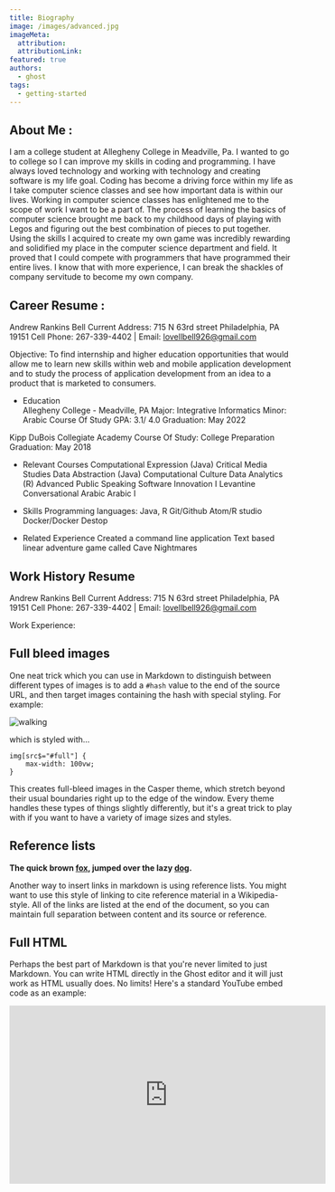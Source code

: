 ```yaml
---
title: Biography
image: /images/advanced.jpg
imageMeta:
  attribution:
  attributionLink:
featured: true
authors:
  - ghost
tags:
  - getting-started
---
```

## About Me :
  I am a college student at Allegheny College in Meadville, Pa.
I wanted to go to college so I can improve my skills in coding
and programming. I have always loved technology and working
with technology and creating software is my life goal. Coding has
become a driving force within my life as I take computer science classes
and see how important data is within our lives.
Working in computer science classes has enlightened me to the
scope of work I want to be a part of. The process of learning
the basics of computer science brought me back to my childhood
days of playing with Legos and figuring out the best combination
of pieces to put together. Using the skills I acquired to create
my own game was incredibly rewarding and solidified my place
in the computer science department and field. It proved that I
could compete with programmers that have programmed their entire
lives. I know that with more experience, I can break the shackles
of company servitude to become my own company.


## Career Resume :

Andrew Rankins Bell
Current Address: 715 N 63rd street Philadelphia, PA 19151
Cell Phone: 267-339-4402 | Email: lovellbell926@gmail.com

Objective:
To find internship and higher education opportunities that would allow me to
learn new skills within web and mobile application development and to study the
process of application development from an idea to a product that is marketed to
consumers.

- Education  
Allegheny College - Meadville, PA
Major: Integrative Informatics  Minor: Arabic Course Of Study
GPA: 3.1/ 4.0
Graduation: May 2022

Kipp DuBois Collegiate Academy
Course Of Study: College Preparation
Graduation: May 2018

- Relevant Courses
Computational Expression (Java)  Critical Media Studies
Data Abstraction (Java)          Computational Culture
Data Analytics (R)               Advanced Public Speaking
Software Innovation I            Levantine Conversational Arabic
Arabic I

- Skills
Programming languages: Java, R
Git/Github
Atom/R studio
Docker/Docker Destop

- Related Experience
Created a command line application
Text based linear adventure game called Cave Nightmares

## Work History Resume

Andrew Rankins Bell
Current Address: 715 N 63rd street Philadelphia, PA 19151
Cell Phone: 267-339-4402 | Email: lovellbell926@gmail.com

Work Experience:



## Full bleed images

One neat trick which you can use in Markdown to distinguish between different types of images is to add a `#hash` value to the end of the source URL, and then target images containing the hash with special styling. For example:

![walking](https://casper.ghost.org/v1.0.0/images/walking.jpg#full)

which is styled with...

```
img[src$="#full"] {
    max-width: 100vw;
}
```

This creates full-bleed images in the Casper theme, which stretch beyond their usual boundaries right up to the edge of the window. Every theme handles these types of things slightly differently, but it's a great trick to play with if you want to have a variety of image sizes and styles.


## Reference lists

**The quick brown [fox][1], jumped over the lazy [dog][2].**

[1]: https://en.wikipedia.org/wiki/Fox "Wikipedia: Fox"
[2]: https://en.wikipedia.org/wiki/Dog "Wikipedia: Dog"

Another way to insert links in markdown is using reference lists. You might want to use this style of linking to cite reference material in a Wikipedia-style. All of the links are listed at the end of the document, so you can maintain full separation between content and its source or reference.


## Full HTML

Perhaps the best part of Markdown is that you're never limited to just Markdown. You can write HTML directly in the Ghost editor and it will just work as HTML usually does. No limits! Here's a standard YouTube embed code as an example:

<iframe width="560" height="315" src="https://www.youtube.com/embed/Cniqsc9QfDo?rel=0&amp;showinfo=0" frameborder="0" allowfullscreen></iframe>

